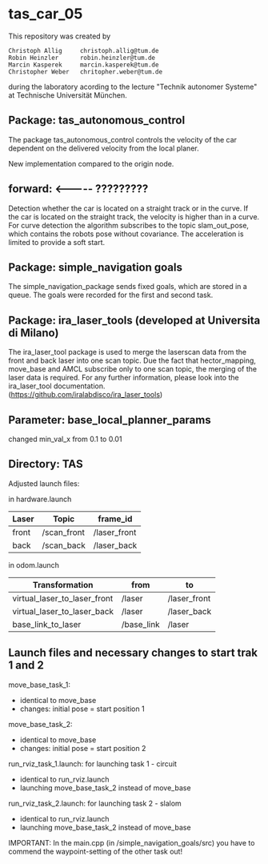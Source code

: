 tas_car_05
===============================================================================================================================

This repository was created by

```
Christoph Allig		christoph.allig@tum.de
Robin Heinzler		robin.heinzler@tum.de
Marcin Kasperek		marcin.kasperek@tum.de
Christopher Weber	chritopher.weber@tum.de
```

during the laboratory acording to the lecture "Technik autonomer Systeme" at Technische Universität München. 


Package: tas_autonomous_control
-------------------------------------------------------------------------------------------------------------------------------	
The package tas_autonomous_control controls the velocity of the car dependent on the delivered velocity from the local planer. 

New implementation compared to the origin node.
	
forward: <----- ?????????
-------------------------------------------------------------------------------------------------------------------------------	
Detection whether the car is located on a straight track or in the curve.
If the car is located on the straight track, the velocity is higher than in a curve.
For curve detection the algorithm subscribes to the topic slam_out_pose, which contains the robots pose without covariance.
The acceleration is limited to provide a soft start.

Package: simple_navigation goals
-------------------------------------------------------------------------------------------------------------------------------
The simple_navigation_package sends fixed goals, which are stored in a queue.
The goals were recorded for the first and second task.

Package: ira_laser_tools (developed at Universita di Milano)
-------------------------------------------------------------------------------------------------------------------------------	
The ira_laser_tool package is used to merge the laserscan data from the front and back laser into one scan topic. Due the fact that hector_mapping, move_base and AMCL subscribe only to one scan topic, the merging of the laser data is required. For any further information, please look into the ira_laser_tool documentation. (https://github.com/iralabdisco/ira_laser_tools)

Parameter: base_local_planner_params
-------------------------------------------------------------------------------------------------------------------------------	
changed min_val_x from 0.1 to 0.01

Directory: TAS
-------------------------------------------------------------------------------------------------------------------------------	
Adjusted launch files:

in hardware.launch

|Laser		| Topic		| frame_id|
|----------------|---------------|--------------|
|front		| /scan_front	| /laser_front|
|back		| /scan_back	| /laser_back|


in odom.launch

|Transformation			| from		|to|
|--------------------------------|---------------|--------------|
|virtual_laser_to_laser_front	| /laser	| /laser_front|
|virtual_laser_to_laser_back	| /laser	| /laser_back|
|base_link_to_laser		| /base_link	| /laser|


Launch files and necessary changes to start trak 1 and 2
-------------------------------------------------------------------------------------------------------------------------------	
move_base_task_1:
- identical to move_base
- changes: initial pose = start position 1

move_base_task_2:
- identical to move_base
- changes: initial pose = start position 2

run_rviz_task_1.launch:	for launching task 1 - circuit
- identical to run_rviz.launch
- launching move_base_task_2 instead of move_base

run_rviz_task_2.launch:	for launching task 2 - slalom 
- identical to run_rviz.launch
- launching move_base_task_2 instead of move_base

IMPORTANT: In the main.cpp (in /simple_navigation_goals/src) you have to commend the waypoint-setting of the other task out!



